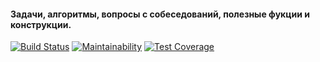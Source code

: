 #### Задачи, алгоритмы, вопросы с собеседований, полезные фукции и конструкции.

[![Build Status](https://travis-ci.com/KyznecSPM/programming-tasks.svg?branch=main)](https://travis-ci.com/KyznecSPM/programming-tasks)
[![Maintainability](https://api.codeclimate.com/v1/badges/81151365f6f9fd39dd47/maintainability)](https://codeclimate.com/github/KyznecSPM/ts-helpers/maintainability)
[![Test Coverage](https://api.codeclimate.com/v1/badges/81151365f6f9fd39dd47/test_coverage)](https://codeclimate.com/github/KyznecSPM/ts-helpers/test_coverage)
